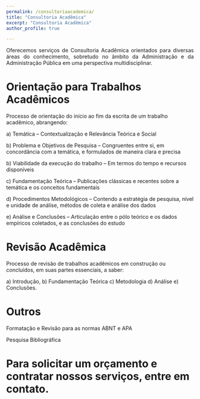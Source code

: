```yaml
---
permalink: /consultoriaacademica/
title: "Consultoria Acadêmica"
excerpt: "Consultoria Acadêmica"
author_profile: true

---
```



<p style="text-align:justify">Oferecemos serviços de Consultoria Acadêmica orientados para diversas áreas do conhecimento,
sobretudo no âmbito da Administração e da Administração Pública em uma perspectiva multidisciplinar.

Orientação para Trabalhos Acadêmicos 
======

Processo de orientação do início ao fim da escrita de um trabalho acadêmico, abrangendo:

a) Temática –  Contextualização e Relevância Teórica e Social

b) Problema e Objetivos de Pesquisa – Congruentes entre si, em concordância com a temática, e formulados de maneira clara e precisa

b) Viabilidade da execução do trabalho – Em termos do tempo e recursos disponíveis

c) Fundamentação Teórica – Publicações clássicas e recentes sobre a temática e os conceitos fundamentais

d) Procedimentos Metodológicos – Contendo a estratégia de pesquisa, nível e unidade de análise, métodos de coleta e análise dos dados

e) Análise e Conclusões –  Articulação entre o pólo teórico e os dados empíricos coletados, e as conclusões do estudo

Revisão Acadêmica
======

Processo de revisão de trabalhos acadêmicos em construção ou concluídos, em suas partes essenciais, a saber: 

a) Introdução, 
b) Fundamentação Teórica
c) Metodologia
d) Análise 
e) Conclusões.

Outros
======

Formatação e Revisão para as normas ABNT e APA

Pesquisa Bibliográfica
  
Para solicitar um orçamento e contratar nossos serviços, entre em contato.
=
